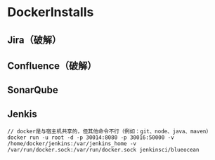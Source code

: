 # DockerInstalls

## Jira（破解）

## Confluence（破解）

## SonarQube

## Jenkis

```
// docker是与宿主机共享的，但其他命令不行（例如：git、node、java、maven）
docker run -u root -d -p 30014:8080 -p 30016:50000 -v /home/docker/jenkins:/var/jenkins_home -v /var/run/docker.sock:/var/run/docker.sock jenkinsci/blueocean
```
